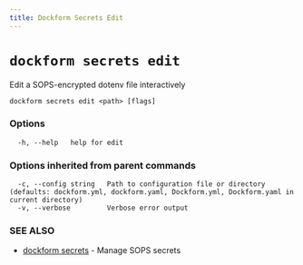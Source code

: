 ```yaml
---
title: Dockform Secrets Edit
---
```


# `dockform secrets edit`

Edit a SOPS-encrypted dotenv file interactively

```
dockform secrets edit <path> [flags]
```

### Options

```
  -h, --help   help for edit
```

### Options inherited from parent commands

```
  -c, --config string   Path to configuration file or directory (defaults: dockform.yml, dockform.yaml, Dockform.yml, Dockform.yaml in current directory)
  -v, --verbose         Verbose error output
```

### SEE ALSO

* [dockform secrets](/docs/cli/dockform_secrets)	 - Manage SOPS secrets

